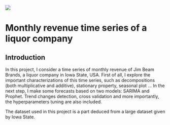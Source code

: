 [<img src="https://deepnote.com/buttons/launch-in-deepnote.svg">](https://deepnote.com/workspace/binh-hong-ngoc-a131-f8796abb-e60b-480f-8957-da759bc1ea9e/project/Time-series-fb855f0b-5d5f-43d2-a9d9-b4b5150d059e/%2FMonthly_revenue_time_series_A_liquor_company%2FMonthly_revenue.ipynb)

# Monthly revenue time series of a liquor company

## Introduction
In this project, I consider a time series of monthly revenue of Jim Beam Brands, a liquor company in Iowa State, USA. First of all, I explore the important characterizations of this time series, such as decompositions (both multiplicative and additive), stationary property, seasonal plot ... In the next step, I make some forecasts based on two models: SARIMA and Prophet. Trend changes detection, cross validation and more importantly, the hyperparameters tuning are also included.

The dataset used in this project is a part deduced from a large dataset given by Iowa State.






